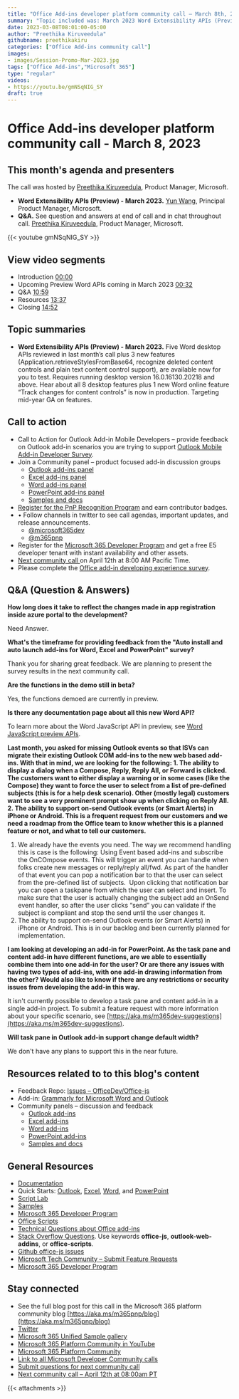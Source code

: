 ```yaml
---
title: "Office Add-ins developer platform community call – March 8th, 2023"
summary: "Topic included was: March 2023 Word Extensibility APIs (Preview) presented by Yun Wang, Principal Product Manager at Microsoft. The call was hosted by Preethika Kiruveedula. Recorded on March 8, 2023."
date: 2023-03-08T08:01:00-05:00
author: "Preethika Kiruveedula"
githubname: preethikakiru
categories: ["Office Add-ins community call"]
images:
- images/Session-Promo-Mar-2023.jpg
tags: ["Office Add-ins","Microsoft 365"]
type: "regular"
videos:
- https://youtu.be/gmNSqNIG_SY
draft: true
---
```


# Office Add-ins developer platform community call - March 8, 2023

## This month's agenda and presenters

The call was hosted by [Preethika Kiruveedula](www.linkedin.com/in/preethika-kiruveedula-529b7a148), Product Manager, Microsoft.

* **Word Extensibility APIs (Preview) - March 2023.** [Yun Wang](https://www.linkedin.com/in/wang-yun-99370463/?originalSubdomain=cn), Principal Product Manager, Microsoft. 
* **Q&A.** See question and answers at end of call and in chat throughout call. [Preethika Kiruveedula](www.linkedin.com/in/preethika-kiruveedula-529b7a14), Product Manager, Microsoft.

{{< youtube gmNSqNIG_SY >}}

## View video segments

* Introduction [00:00](https://youtu.be/gmNSqNIG_SY?t=0)
* Upcoming Preview Word APIs coming in March 2023 [00:32](https://youtu.be/gmNSqNIG_SY?t=32)
* Q&A [10:59](https://youtu.be/gmNSqNIG_SY?t=659)
* Resources [13:37](https://youtu.be/gmNSqNIG_SY?t=817)
* Closing [14:52](https://youtu.be/gmNSqNIG_SY?t=892)

## Topic summaries

* **Word Extensibility APIs (Preview) - March 2023.** Five Word desktop APIs reviewed in last month’s call plus 3 new features (Application.retrieveStylesFromBase64, recognize deleted content controls and plain text content control support), are available now for you to test.  Requires running desktop version 16.0.16130.20218 and above.  Hear about all 8 desktop features plus 1 new Word online feature “Track changes for content controls” is now in production.  Targeting mid-year GA on features.

## Call to action

* Call to Action for Outlook Add-in Mobile Developers – provide feedback on Outlook add-in scenarios you are trying to support [Outlook Mobile Add-in Developer Survey](https://forms.office.com/Pages/ResponsePage.aspx?id=v4j5cvGGr0GRqy180BHbRw5b9d2wAdRLj9NKAu1xfddUM1pW).
* Join a Community panel – product focused add-in discussion groups 
    * [Outlook add-ins panel](https://ux.microsoft.com/Panel/OutlookAddinDeveloper)
    * [Excel add-ins panel](https://ux.microsoft.com/Panel/ExcelAddinDeveloper)
    * [Word add-ins panel](https://ux.microsoft.com/Panel/WordAddinDeveloper)
    * [PowerPoint add-ins panel](https://ux.microsoft.com/Panel/PowerPointAddinDeveloper)
    * [Samples and docs](https://ux.microsoft.com/Panel/OfficeAddinImproveSamplesDocs)
* [Register for the PnP Recognition Program](https://pnp.github.io/recognitionprogram/) and earn contributor badges.
* •	Follow channels in twitter to see call agendas, important updates, and release announcements. 
    * [@microsoft365dev](https://twitter.com/microsoft365dev)
    * [@m365pnp](https://twitter.com/m365pnp)
* Register for the [Microsoft 365 Developer Program](https://aka.ms/m365/devprogram) and get a free E5 developer tenant with instant availability and other assets.
* [Next community call ](https://aka.ms/officeaddinscommunitycall) on April 12th at 8:00 AM Pacific Time.
* Please complete the [Office add-in developing experience survey](https://forms.office.com/r/wmzCgccbPa).

## Q&A (Question & Answers)

**How long does it take to reflect the changes made in app registration inside azure portal to the development?**

Need Answer.

**What's the timeframe for providing feedback from the "Auto install and auto launch add-ins for Word, Excel and PowerPoint" survey?**

Thank you for sharing great feedback. We are planning to present the survey results in the next community call.

**Are the functions in the demo still in beta?**

Yes, the functions demoed are currently in preview.

**Is there any documentation page about all this new Word API?**

To learn more about the Word JavaScript API in preview, see [Word JavaScript preview APIs](https://learn.microsoft.com/en-us/javascript/api/requirement-sets/word/word-preview-apis?view=powerpoint-js-preview).

**Last month, you asked for missing Outlook events so that ISVs can migrate their existing Outlook COM add-ins to the new web based add-ins. With that in mind, we are looking for the following: 1. The ability to display a dialog when a Compose, Reply, Reply All, or Forward is clicked. The customers want to either display a warning or in some cases (like the Compose) they want to force the user to select from a list of pre-defined subjects (this is for a help desk scenario). Other (mostly legal) customers want to see a very prominent prompt show up when clicking on Reply All. 2. The ability to support on-send Outlook events (or Smart Alerts) in iPhone or Android. This is a frequent request from our customers and we need a roadmap from the Office team to know whether this is a planned feature or not, and what to tell our customers.**

1. We already have the events you need. The way we recommend handling this is case is the following:
  Using Event based add-ins and subscribe the OnCOmpose events. This will trigger an event you can handle when folks create new messages or reply/reply all/fwd. As part of the handler of that event you can pop a notification bar to that the user can select from the pre-defined list of subjects.  Upon clicking that notification bar you can open a taskpane from which the user can select and insert. To make sure that the user is actually changing the subject add an OnSend event handler, so after the user clicks “send” you can validate if the subject is compliant and stop the send until the user changes it.
2. The ability to support on-send Outlook events (or Smart Alerts) in iPhone or Android. This is in our backlog and  been currently planned for implementation. 

**I am looking at developing an add-in for PowerPoint. As the task pane and content add-in have different functions, are we able to essentially combine them into one add-in for the user? Or are there any issues with having two types of add-ins, with one add-in drawing information from the other? Would also like to know if there are any restrictions or security issues from developing the add-in this way.**

It isn't currently possible to develop a task pane and content add-in in a single add-in project. To submit a feature request with more information about your specific scenario, see [https://aka.ms/m365dev-suggestions](https://aka.ms/m365dev-suggestions).

**Will task pane in Outlook add-in support change default width?**

We don't have any plans to support this in the near future.

## Resources related to to this blog's content

* Feedback Repo: [Issues – OfficeDev/Office-js](https://github.com/OfficeDev/office-js/issues)
* Add-in: [Grammarly for Microsoft Word and Outlook](https://www.grammarly.com/office-addin)
* Community panels – discussion and feedback 
  * [Outlook add-ins](https://ux.microsoft.com/Panel/OutlookAddinDeveloper)
  * [Excel add-ins](https://ux.microsoft.com/Panel/ExcelAddinDeveloper)
  * [Word add-ins ](https://ux.microsoft.com/Panel/WordAddinDeveloper)
  * [PowerPoint add-ins](https://ux.microsoft.com/Panel/PowerPointAddinDeveloper)
  * [Samples and docs](https://ux.microsoft.com/Panel/OfficeAddinImproveSamplesDocs)

## General Resources

* [Documentation](https://aka.ms/office-add-ins-docs)
* Quick Starts: [Outlook](https://docs.microsoft.com/office/dev/add-ins/quickstarts/outlook-quickstart), [Excel](https://docs.microsoft.com/office/dev/add-ins/quickstarts/excel-quickstart-jquery), [Word](https://docs.microsoft.com/office/dev/add-ins/quickstarts/word-quickstart), and [PowerPoint](https://docs.microsoft.com/office/dev/add-ins/quickstarts/powerpoint-quickstart)
* [Script Lab](https://aka.ms/getscriptlab)
* [Samples](https://aka.ms/officeaddinsamples)
* [Microsoft 365 Developer Program](https://aka.ms/M365devprogram)
* [Office Scripts](aka.ms/office-scripts-docs)
* [Technical Questions about Office add-ins](https://aka.ms/office-addins-dev-questions)
* [Stack Overflow Questions](https://stackoverflow.com). Use keywords **office-js**, **outlook-web-addins**, or **office-scripts**.
* [Github office-js issues](https://github.com/OfficeDev/office-js/issues)
* [Microsoft Tech Community – Submit Feature Requests](https://aka.ms/m365dev-suggestions)
* [Microsoft 365 Developer Program](https://aka.ms/M365devprogram)

## Stay connected

* See the full blog post for this call in the Microsoft 365 platform community blog [https://aka.ms/m365pnp/blog](https://aka.ms/m365pnp/blog)
* [Twitter](https://twitter.com/microsoft365dev)
* [Microsoft 365 Unified Sample gallery](https://aka.ms/community/samples)
* [Microsoft 365 Platform Community in YouTube](https://aka.ms/community/videos)
* [Microsoft 365 Platform Community](http://aka.ms/community/home)
* [Link to all Microsoft Developer Community calls](https://aka.ms/M365DevCalls)
* [Submit questions for next community call](https://aka.ms/officeaddinsform)
* [Next community call – April 12th at 08:00am PT](https://aka.ms/officeaddinscommunitycall)

{{< attachments >}}
